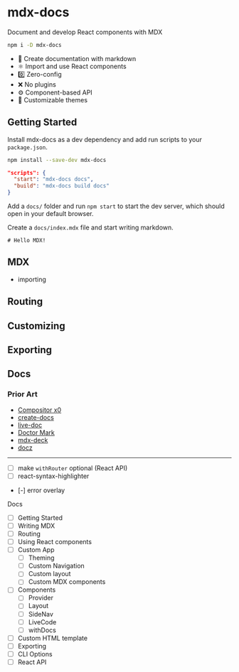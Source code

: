 
# mdx-docs

Document and develop React components with MDX

```sh
npm i -D mdx-docs
```

- :memo: Create documentation with markdown
- :atom_symbol: Import and use React components
- :zero: Zero-config
- :x: No plugins
- :gear: Component-based API
- :nail_care: Customizable themes

## Getting Started

Install mdx-docs as a dev dependency and add run scripts to your `package.json`.

```sh
npm install --save-dev mdx-docs
```

```json
"scripts": {
  "start": "mdx-docs docs",
  "build": "mdx-docs build docs"
}
```

Add a `docs/` folder and run `npm start` to start the dev server,
which should open in your default browser.

Create a `docs/index.mdx` file and start writing markdown.

```mdx
# Hello MDX!
```

## MDX

- importing


## Routing
## Customizing
## Exporting
## Docs

### Prior Art

- [Compositor x0][]
- [create-docs][]
- [live-doc][]
- [Doctor Mark][]
- [mdx-deck][]
- [docz][]

[Compositor x0]: https://compositor.io/x0
[create-docs]: https://github.com/jxnblk/create-docs
[live-doc]: https://github.com/jxnblk/live-doc
[Doctor Mark]: https://github.com/jxnblk/doctor-mark
[mdx-deck]: https://github.com/jxnblk/mdx-deck
[docz]: https://github.com/pedronauck/docz

---

- [ ] make `withRouter` optional (React API)
- [ ] react-syntax-highlighter
- [-] error overlay

Docs

- [ ] Getting Started
- [ ] Writing MDX
- [ ] Routing
- [ ] Using React components
- [ ] Custom App
  - [ ] Theming
  - [ ] Custom Navigation
  - [ ] Custom layout
  - [ ] Custom MDX components
- [ ] Components
  - [ ] Provider
  - [ ] Layout
  - [ ] SideNav
  - [ ] LiveCode
  - [ ] withDocs
- [ ] Custom HTML template
- [ ] Exporting
- [ ] CLI Options
- [ ] React API
